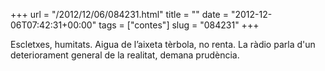 +++
url = "/2012/12/06/084231.html"
title = ""
date = "2012-12-06T07:42:31+00:00"
tags = ["contes"]
slug = "084231"
+++

Escletxes, humitats. Aigua de l’aixeta tèrbola, no renta. La ràdio parla d'un deteriorament general de la realitat, demana prudència.
